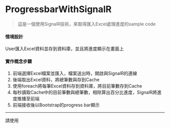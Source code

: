 # ProgressbarWithSignalR

> 這是一個使用SignalR技術，來取得匯入Excel處理進度的sample code

#### 情境設計
User匯入Excel資料並存到資料庫，並且將進度顯示在畫面上


#### 實作概念步驟

1.  前端選擇Excel檔案並匯入，檔案送出時，開啟與SignalR的連線
2.  後端取出Excel資料，將總筆數與存到Cache
3.  使用foreach將每筆Excel資料存到資料庫，將目前筆數存到Cache
4.  每秒讀取Cache中的目前筆數與總筆數，相除算出百分比進度，SignalR將進度推播至前端
5.  前端接收後以Bootstrap的progress bar顯示

* * *
請使用
